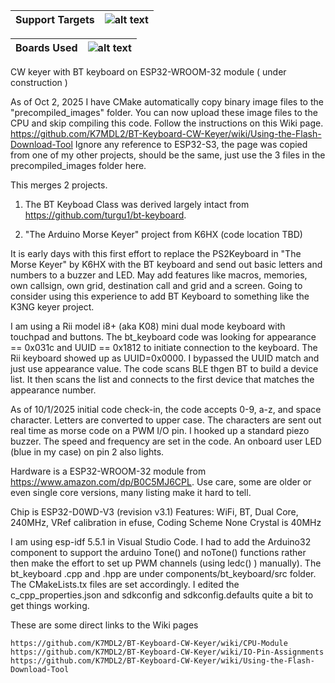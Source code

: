 | Support Targets | ![alt text][esp32] |
| --- | --- |

| Boards Used | ![alt text][esp32-WROOM-32]|
| --- | --- |

[esp32]: https://img.shields.io/badge/ESP32-green "ESP32"
[esp32-WROOM-32]: https://img.shields.io/badge/ESP32--WROOM--32-orange "ESP32-WROOM-32"

CW keyer with BT keyboard on ESP32-WROOM-32 module   ( under construction )

As of Oct 2, 2025 I have CMake automatically copy binary image files to the "precompiled_images" folder.  You can now upload these image files to the CPU and skip compiling this code.  Follow the instructions on this Wiki page.
  https://github.com/K7MDL2/BT-Keyboard-CW-Keyer/wiki/Using-the-Flash-Download-Tool
Ignore any reference to ESP32-S3, the page was copied from one of my other projects, should be the same, just use the 3 files in the precompiled_images folder here.


This merges 2 projects.

1. The BT Keyboad Class was derived largely intact from https://github.com/turgu1/bt-keyboard.   

2. "The Arduino Morse Keyer" project from K6HX (code location TBD) 

It is early days with this first effort to replace the PS2Keyboard in "The Morse Keyer" by K6HX with the BT keyboard and send out basic letters and numbers to a buzzer and LED.  May add features like macros, memories, own callsign, own grid, destination call and grid and a screen.   Going to consider using this experience to add BT Keyboard to something like the K3NG keyer project.

I am using a Rii model i8+ (aka K08) mini dual mode keyboard with touchpad and buttons.  The bt_keyboard code was looking for appearance == 0x031c and UUID == 0x1812 to initiate connection to the keyboard.  The Rii keyboard showed up as UUID=0x0000.  I bypassed the UUID match and just use appearance value. The code scans BLE thgen BT to build a device list.  It then scans the list and connects to the first device that matches the appearance number.

As of 10/1/2025 initial code check-in, the code accepts 0-9, a-z, and space character.  Letters are converted to upper case.  The characters are sent out real time as morse code on a PWM I/O pin.  I hooked up a standard piezo buzzer.  The speed and frequency are set in the code.  An onboard user LED (blue in my case) on pin 2 also lights.

Hardware is a ESP32-WROOM-32 module from https://www.amazon.com/dp/B0C5MJ6CPL.   Use care, some are older or even single core versions, many listing make it hard to tell.

Chip is ESP32-D0WD-V3 (revision v3.1)
Features: WiFi, BT, Dual Core, 240MHz, VRef calibration in efuse, Coding Scheme None
Crystal is 40MHz

I am using esp-idf 5.5.1 in Visual Studio Code.  I had to add the Arduino32 component to support the arduino Tone() and noTone() functions rather then make the effort to set up PWM channels (using ledc() ) manually).  The bt_keyboard .cpp and .hpp are under components/bt_keyboard/src folder.  The CMakeLists.tx files are set accordingly.  I edited the c_cpp_properties.json and sdkconfig and sdkconfig.defaults quite a bit to get things working.

These are some direct links to the Wiki pages
    
    https://github.com/K7MDL2/BT-Keyboard-CW-Keyer/wiki/CPU-Module
    https://github.com/K7MDL2/BT-Keyboard-CW-Keyer/wiki/IO-Pin-Assignments
    https://github.com/K7MDL2/BT-Keyboard-CW-Keyer/wiki/Using-the-Flash-Download-Tool






